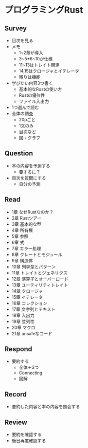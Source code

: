 # プログラミングRust

## Survey
- 目次を見る
- メモ
  - 1~2章が導入
  - 3~5+6~10が仕様
  - 11~13はトレイト関連
  - 14,15はクロージャとイテレータ
  - 残りは機能
- 学びたい内容3つ書く
  - 基本的なRustの使い方
  - Rustの優位性
  - ファイル入出力
- 1つ選んで読む
- 全体の調査
  - 20pごと
  - 1文のみ
  - 目次など
  - 図・グラフ

## Question
- 本の内容を予測する
  - 要するに？
- 目次を質問にする
  - 自分の予測

## Read
- 1章 なぜRustなのか？
- 2章 Rustツアー
- 3章 基本的な型
- 4章 所有権
- 5章 参照
- 6章 式
- 7章 エラー処理
- 8章 クレートとモジュール
- 9章 構造体
- 10章 列挙型とパターン
- 11章 トレイトとジェネリクス
- 12章 演算子とオーバーロード
- 13章 ユーティリティトレイト
- 14章 クロージャ
- 15章 イテレータ
- 16章 コレクション
- 17章 文字列とテキスト
- 18章 入出力
- 19章 並列性
- 20章 マクロ
- 21章 unsafeなコード

## Respond
- 要約する
  - 全体＋3つ
  - Connecting
  - 図解

## Record
- 要約した内容と本の内容を照会する

## Review
- 要約を確認する
- 後日再度確認する
